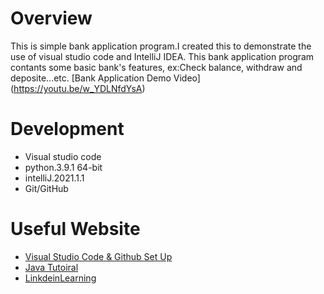 # Overview
This is simple bank application program.I created this to demonstrate the use of visual studio code and IntelliJ IDEA.
This bank application program contants some basic bank's features, ex:Check balance, withdraw and deposite...etc.
[Bank Application Demo Video] (https://youtu.be/w_YDLNfdYsA) 
# Development
* Visual studio code
* python.3.9.1 64-bit
* intelliJ.2021.1.1
* Git/GitHub
# Useful Website 
* [Visual Studio Code & Github Set Up](https://code.visualstudio.com/docs/editor/versioncontrol)
* [Java Tutoiral](https://www.w3schools.com/java/java_operators.asp)
* [LinkdeinLearning](https://www.linkedin.com/learning)
